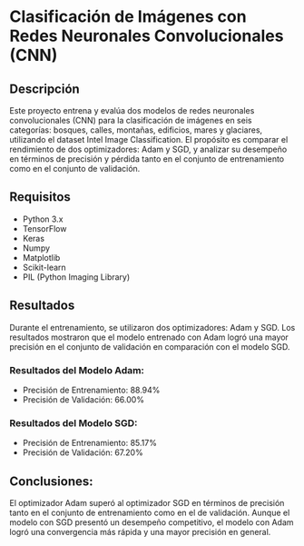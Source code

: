 # Clasificación de Imágenes con Redes Neuronales Convolucionales (CNN)

## Descripción

Este proyecto entrena y evalúa dos modelos de redes neuronales convolucionales (CNN) para la clasificación de imágenes en seis categorías: bosques, calles, montañas, edificios, mares y glaciares, utilizando el dataset Intel Image Classification. El propósito es comparar el rendimiento de dos optimizadores: Adam y SGD, y analizar su desempeño en términos de precisión y pérdida tanto en el conjunto de entrenamiento como en el conjunto de validación.

## Requisitos

 - Python 3.x
 - TensorFlow
 - Keras
 - Numpy
 - Matplotlib
 - Scikit-learn
 - PIL (Python Imaging Library)

## Resultados

Durante el entrenamiento, se utilizaron dos optimizadores: Adam y SGD. Los resultados mostraron que el modelo entrenado con Adam logró una mayor precisión en el conjunto de validación en comparación con el modelo SGD.

### Resultados del Modelo Adam:
 - Precisión de Entrenamiento: 88.94%
 - Precisión de Validación: 66.00%
### Resultados del Modelo SGD:
 - Precisión de Entrenamiento: 85.17%
 - Precisión de Validación: 67.20%

## Conclusiones:

El optimizador Adam superó al optimizador SGD en términos de precisión tanto en el conjunto de entrenamiento como en el de validación. Aunque el modelo con SGD presentó un desempeño competitivo, el modelo con Adam logró una convergencia más rápida y una mayor precisión en general.
